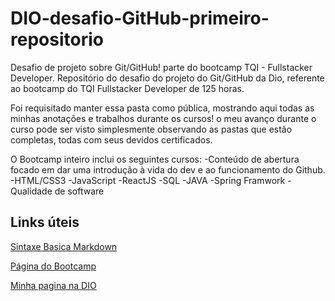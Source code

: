 # DIO-desafio-GitHub-primeiro-repositorio
Desafio de projeto sobre Git/GitHub! parte do bootcamp TQI - Fullstacker Developer.
Repositório do desafio do projeto do Git/GitHub da Dio, referente ao bootcamp do TQI Fullstacker Developer de 125 horas.

Foi requisitado manter essa pasta como pública, mostrando aqui todas as minhas anotações e trabalhos durante os cursos! o meu avanço durante o curso pode ser visto simplesmente observando as pastas que estão completas, todas com seus devidos certificados.

O Bootcamp inteiro inclui os seguintes cursos:
-Conteúdo de abertura focado em dar uma introdução à vida do dev e ao funcionamento do Github.
-HTML/CSS3 
-JavaScript
-ReactJS
-SQL
-JAVA
-Spring Framwork
-Qualidade de software


## Links úteis
[Sintaxe Basica Markdown](https://www.markdownguide.org/basic-syntax/)

[Página do Bootcamp](https://web.dio.me/track/tqi-fullstack-developer)

[Minha pagina na DIO](https://web.dio.me/users/rafael_ramos_pb?tab=achievements)
